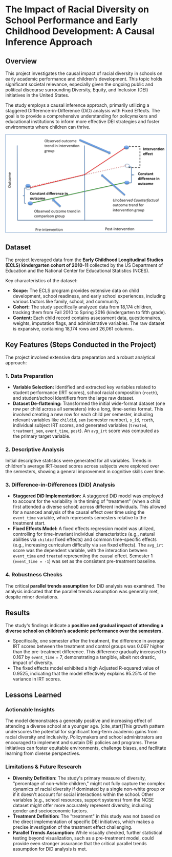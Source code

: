 # The Impact of Racial Diversity on School Performance and Early Childhood Development: A Causal Inference Approach

## Overview
This project investigates the causal impact of racial diversity in schools on early academic performance and children's development. This topic holds significant societal relevance, especially given the ongoing public and political discourse surrounding Diversity, Equity, and Inclusion (DEI) initiatives in the United States. 

The study employs a causal inference approach, primarily utilizing a staggered Difference-in-Difference (DiD) analysis with Fixed Effects. The goal is to provide a comprehensive understanding for policymakers and educational institutions to inform more effective DEI strategies and foster environments where children can thrive. 

![DID](https://github.com/LongNguyenKL/diversity-impact-on-education-project/blob/main/assets/did.png)

## Dataset
The project leveraged data from the **Early Childhood Longitudinal Studies (ECLS) kindergarten cohort of 2010-11** collected by the US Department of Education and the National Center for Educational Statistics (NCES). 

Key characteristics of the dataset:
* **Scope:** The ECLS program provides extensive data on child development, school readiness, and early school experiences, including various factors like family, school, and community. 
* **Cohort:** The study specifically analyzed data from 18,174 children, tracking them from Fall 2010 to Spring 2016 (kindergarten to fifth grade). 
* **Content:** Each child record contains assessment data, questionnaires, weights, imputation flags, and administrative variables. The raw dataset is expansive, containing 18,174 rows and 26,061 columns. 

## Key Features (Steps Conducted in the Project)
The project involved extensive data preparation and a robust analytical approach:

### 1. Data Preparation
* **Variable Selection:** Identified and extracted key variables related to student performance (IRT scores), school racial composition (`rceth`), and student/school identifiers from the large raw dataset. 
* **Dataset De-flattening:** Transformed the initial wide-format dataset (one row per child across all semesters) into a long, time-series format. This involved creating a new row for each child per semester, including relevant variables like `childid`, `sem` (semester number), `s_id`, `rceth`, individual subject IRT scores, and generated variables (`treated`, `treatment_sem`, `event_time`, `post`).  An `avg_irt` score was computed as the primary target variable. 

### 2. Descriptive Analysis
Initial descriptive statistics were generated for all variables. Trends in children's average IRT-based scores across subjects were explored over the semesters, showing a general improvement in cognitive skills over time. 

### 3. Difference-in-Differences (DiD) Analysis
* **Staggered DiD Implementation:** A staggered DiD model was employed to account for the variability in the timing of "treatment" (when a child first attended a diverse school) across different individuals. This allowed for a nuanced analysis of the causal effect over time using the `event_time` variable, which represents semesters relative to the treatment start. 
* **Fixed Effects Model:** A fixed effects regression model was utilized, controlling for time-invariant individual characteristics (e.g., natural abilities via `childid` fixed effects) and common time-specific effects (e.g., increasing curriculum difficulty via `sem` fixed effects). The `avg_irt` score was the dependent variable, with the interaction between `event_time` and `treated` representing the causal effect. Semester 1 (`event_time = -1`) was set as the consistent pre-treatment baseline. 

### 4. Robustness Checks
The critical **parallel trends assumption** for DiD analysis was examined. The analysis indicated that the parallel trends assumption was generally met, despite minor deviations. 

## Results
The study's findings indicate a **positive and gradual impact of attending a diverse school on children’s academic performance over the semesters.** 

* Specifically, one semester after the treatment, the difference in average IRT scores between the treatment and control groups was 0.067 higher than the pre-treatment difference. This difference gradually increased to 0.167 by `event_time` = 7, demonstrating a tangible, albeit not drastic, impact of diversity. 
* The fixed effects model exhibited a high Adjusted R-squared value of 0.9525, indicating that the model effectively explains 95.25% of the variance in IRT scores. 

## Lessons Learned

### Actionable Insights
The model demonstrates a generally positive and increasing effect of attending a diverse school at a younger age.  [cite_start]This growth pattern underscores the potential for significant long-term academic gains from racial diversity and inclusivity. Policymakers and school administrators are encouraged to implement and sustain DEI policies and programs. These initiatives can foster equitable environments, challenge biases, and facilitate learning from diverse perspectives. 

### Limitations & Future Research
* **Diversity Definition:** The study's primary measure of diversity, "percentage of non-white children," might not fully capture the complex dynamics of racial diversity if dominated by a single non-white group or if it doesn't account for social interactions within the school. Other variables (e.g., school resources, support systems) from the NCSE dataset might offer more accurately represent diversity, including gender and socioeconomic factors. 
* **Treatment Definition:** The "treatment" in this study was not based on the direct implementation of specific DEI initiatives, which makes a precise investigation of the treatment effect challenging.
* **Parallel Trends Assumption:** While visually checked, further statistical testing beyond visualization, such as a pre-treatment model, could provide even stronger assurance that the critical parallel trends assumption for DiD analysis is met.
